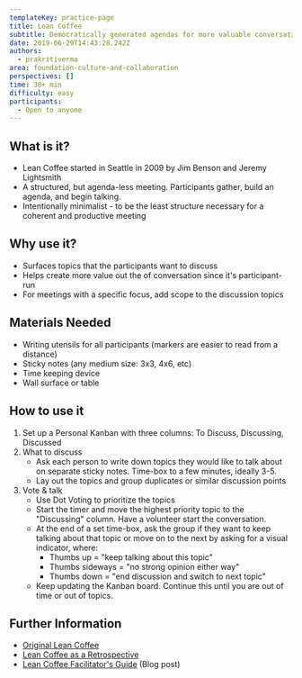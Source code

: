 ```yaml
---
templateKey: practice-page
title: Lean Coffee
subtitle: Democratically generated agendas for more valuable conversations
date: 2019-06-29T14:43:28.242Z
authors:
  - prakritiverma
area: foundation-culture-and-collaboration
perspectives: []
time: 30+ min
difficulty: easy
participants:
  - Open to anyone
---
```

## What is it?

* Lean Coffee started in Seattle in 2009 by Jim Benson and Jeremy Lightsmith
* A structured, but agenda-less meeting.  Participants gather, build an agenda, and begin talking.
* Intentionally minimalist - to be the least structure necessary for a coherent and productive meeting

## Why use it?

* Surfaces topics that the participants want to discuss
* Helps create more value out the of conversation since it's participant-run
* For meetings with a specific focus, add scope to the discussion topics

## Materials Needed

* Writing utensils for all participants (markers are easier to read from a distance)
* Sticky notes (any medium size: 3x3, 4x6, etc)
* Time keeping device
* Wall surface or table

## How to use it

1. Set up a Personal Kanban with three columns: To Discuss, Discussing, Discussed
2. What to discuss
   * Ask each person to write down topics they would like to talk about on separate sticky notes.  Time-box to a few minutes, ideally 3-5.
   * Lay out the topics and group duplicates or similar discussion points
3. Vote & talk
   * Use Dot Voting to prioritize the topics
   * Start the timer and move the highest priority topic to the "Discussing" column.  Have a volunteer start the conversation.
   * At the end of a set time-box, ask the group if they want to keep talking about that topic or move on to the next by asking for a visual indicator, where:
     * Thumbs up = "keep talking about this topic"
     * Thumbs sideways = "no strong opinion either way"
     * Thumbs down = "end discussion and switch to next topic"
   * Keep updating the Kanban board.  Continue this until you are out of time or out of topics.

## Further Information

* [Original Lean Coffee](http://leancoffee.org/)
* [Lean Coffee as a Retrospective](https://www.retrium.com/resources/techniques/lean-coffee)
* [Lean Coffee Facilitator's Guide](https://medium.com/agile-outside-the-box/lean-coffee-facilitator-s-guide-d79d9f13d0a9) (Blog post)
